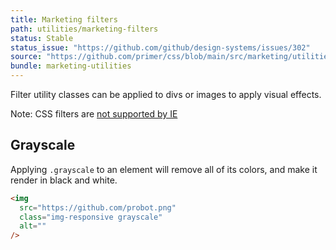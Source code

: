 ```yaml
---
title: Marketing filters
path: utilities/marketing-filters
status: Stable
status_issue: "https://github.com/github/design-systems/issues/302"
source: "https://github.com/primer/css/blob/main/src/marketing/utilities/filters.scss"
bundle: marketing-utilities
---
```


Filter utility classes can be applied to divs or images to apply visual effects.

<div class="flash flash-warn">
  Note: CSS filters are <a href="http://caniuse.com/#feat=css-filters">not supported by IE</a>
</div>

## Grayscale

Applying `.grayscale` to an element will remove all of its colors, and make it render in black and white.

```html live
<img
  src="https://github.com/probot.png"
  class="img-responsive grayscale"
  alt=""
/>
```

